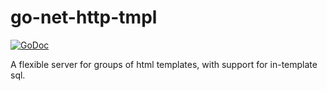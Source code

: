 # go-net-http-tmpl

[![GoDoc](https://godoc.org/github.com/lvdlvd/go-net-http-tmpl?status.svg)](https://godoc.org/github.com/lvdlvd/go-net-http-tmpl)

A flexible server for groups of html templates, with support for in-template sql.
